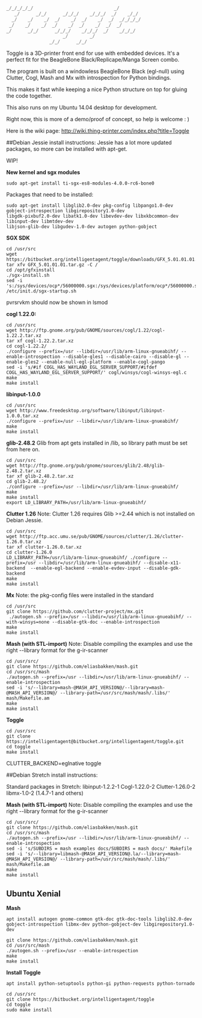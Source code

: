 ```python
_/_/_/_/_/                              _/         
   _/      _/_/      _/_/_/    _/_/_/  _/    _/_/     
  _/    _/    _/  _/    _/  _/    _/  _/  _/_/_/_/    
 _/    _/    _/  _/    _/  _/    _/  _/  _/            
_/      _/_/      _/_/_/    _/_/_/  _/    _/_/_/         
                     _/        _/                               
                _/_/      _/_/                                  
```

Toggle is a 3D-printer front end for use with embedded devices. 
It's a perfect fit for the BeagleBone Black/Replicape/Manga Screen combo.

The program is built on a windowless BeagleBone Black (egl-null) using Clutter, 
Cogl, Mash and Mx with introspection for Python bindings. 

This makes it fast while keeping a nice Python structure on top for gluing the 
code together. 

This also runs on my Ubuntu 14.04 desktop for development. 

Right now, this is more of a demo/proof of concept, so help is welcome : )

Here is the wiki page: http://wiki.thing-printer.com/index.php?title=Toggle


##Debian Jessie install instructions:
Jessie has a lot more updated packages, 
so more can be installed with apt-get. 

WIP!

**New kernel and sgx modules**
```
sudo apt-get install ti-sgx-es8-modules-4.0.0-rc6-bone0
```
Packages that need to be installed:
```
sudo apt-get install libglib2.0-dev pkg-config libpango1.0-dev gobject-introspection libgirepository1.0-dev 
libgdk-pixbuf2.0-dev libatk1.0-dev libevdev-dev libxkbcommon-dev libinput-dev libmtdev-dev 
libjson-glib-dev libgudev-1.0-dev autogen python-gobject
```

**SGX SDK**
```
cd /usr/src
wget https://bitbucket.org/intelligentagent/toggle/downloads/GFX_5.01.01.01.tar.gz
tar xfv GFX_5.01.01.01.tar.gz -C /
cd /opt/gfxinstall
./sgx-install.sh
sed -i 's:/sys/devices/ocp*/56000000.sgx:/sys/devices/platform/ocp*/56000000.sgx:' /etc/init.d/sgx-startup.sh
```
pvrsrvkm should now be shown in lsmod


**cogl 1.22.0:**
```
cd /usr/src
wget http://ftp.gnome.org/pub/GNOME/sources/cogl/1.22/cogl-1.22.2.tar.xz
tar xf cogl-1.22.2.tar.xz
cd cogl-1.22.2/
./configure --prefix=/usr --libdir=/usr/lib/arm-linux-gnueabihf/ --enable-introspection --disable-gles1 --disable-cairo --disable-gl --enable-gles2 --enable-null-egl-platform --enable-cogl-pango
sed -i 's/#if COGL_HAS_WAYLAND_EGL_SERVER_SUPPORT/#ifdef COGL_HAS_WAYLAND_EGL_SERVER_SUPPORT/' cogl/winsys/cogl-winsys-egl.c 
make
make install 
```

**libinput-1.0.0**
```
cd /usr/src
wget http://www.freedesktop.org/software/libinput/libinput-1.0.0.tar.xz
./configure --prefix=/usr --libdir=/usr/lib/arm-linux-gnueabihf/
make
make install
```

**glib-2.48.2**
Glib from apt gets installed in /lib, so library path must be set from here on. 
```
cd /usr/src
wget http://ftp.gnome.org/pub/gnome/sources/glib/2.48/glib-2.48.2.tar.xz
tar xf glib-2.48.2.tar.xz
cd glib-2.48.2/
./configure --prefix=/usr --libdir=/usr/lib/arm-linux-gnueabihf/
make
make install
export LD_LIBRARY_PATH=/usr/lib/arm-linux-gnueabihf/
```

**Clutter 1.26**
Note: Clutter 1.26 requires Glib >=2.44 which is not installed on Debian Jessie. 
```
cd /usr/src
wget http://ftp.acc.umu.se/pub/GNOME/sources/clutter/1.26/clutter-1.26.0.tar.xz
tar xf clutter-1.26.0.tar.xz
cd clutter-1.26.0
LD_LIBRARY_PATH=/usr/lib/arm-linux-gnueabihf/ ./configure --prefix=/usr --libdir=/usr/lib/arm-linux-gnueabihf/ --disable-x11-backend  --enable-egl-backend --enable-evdev-input --disable-gdk-backend
make
make install
```

**Mx**
Note: the pkg-config files were installed in the standard 
```
cd /usr/src
git clone https://github.com/clutter-project/mx.git
 ./autogen.sh --prefix=/usr --libdir=/usr/lib/arm-linux-gnueabihf/ --with-winsys=none --disable-gtk-doc --enable-introspection 
make
make install
```

**Mash (with STL-import)**
Note: Disable compiling the examples and 
use the right --library format for the g-ir-scanner
```
cd /usr/src/
git clone https://github.com/eliasbakken/mash.git
cd /usr/src/mash
./autogen.sh --prefix=/usr --libdir=/usr/lib/arm-linux-gnueabihf/ --enable-introspection
sed -i 's/--library=mash-@MASH_API_VERSION@/--library=mash-@MASH_API_VERSION@/ --library-path=/usr/src/mash/mash/.libs/' mash/Makefile.am
make
make install
```

**Toggle**
```
cd /usr/src
git clone https://intelligentagent@bitbucket.org/intelligentagent/toggle.git
cd toggle
make install
```


CLUTTER_BACKEND=eglnative toggle



##Debian Stretch install instructions:


Standard packages in Stretch:
libinput-1.2.2-1
Cogl-1.22.0-2
Clutter-1.26.0-2
libmx-1.0-2 (1.4.7-1 and others)

**Mash (with STL-import)**
Note: Disable compiling the examples and 
use the right --library format for the g-ir-scanner
```
cd /usr/src/
git clone https://github.com/eliasbakken/mash.git
cd /usr/src/mash
./autogen.sh --prefix=/usr --libdir=/usr/lib/arm-linux-gnueabihf/ --enable-introspection
sed -i 's/SUBDIRS = mash examples docs/SUBDIRS = mash docs/' Makefile
sed -i 's/--library=libmash-@MASH_API_VERSION@.la/--library=mash-@MASH_API_VERSION@/ --library-path=/usr/src/mash/mash/.libs/' mash/Makefile.am
make
make install
```



## Ubuntu Xenial 
**Mash**
```
apt install autogen gnome-common gtk-doc gtk-doc-tools libglib2.0-dev gobject-introspection libmx-dev python-gobject-dev libgirepository1.0-dev
```

```
git clone https://github.com/eliasbakken/mash.git
cd /usr/src/mash
./autogen.sh --prefix=/usr --enable-introspection
make
make install
```
**Install Toggle**
```
apt install python-setuptools python-gi python-requests python-tornado
```

```
cd /usr/src
git clone https://bitbucket.org/intelligentagent/toggle
cd toggle
sudo make install
```



